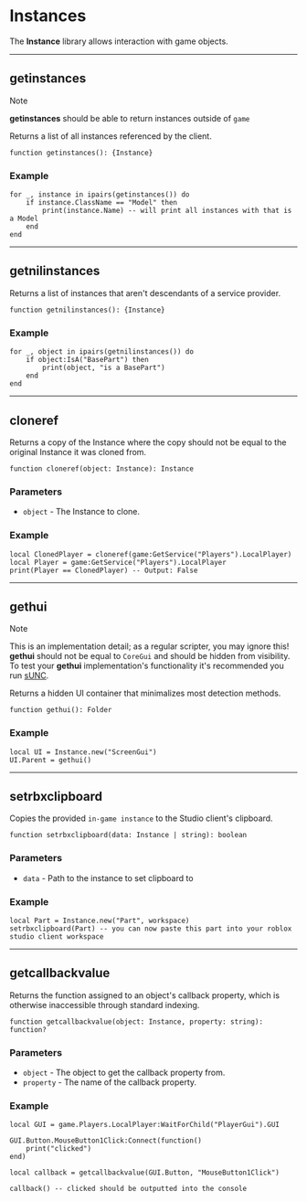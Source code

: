 # Instances

The **Instance** library allows interaction with game objects.

---

## getinstances

> [!NOTE]
> **getinstances** should be able to return instances outside of `game`

Returns a list of all instances referenced by the client.

```luau
function getinstances(): {Instance}
```

### Example

```luau
for _, instance in ipairs(getinstances()) do
    if instance.ClassName == "Model" then
        print(instance.Name) -- will print all instances with that is a Model
    end
end
```

---

## getnilinstances

Returns a list of instances that aren't descendants of a service provider.

```luau
function getnilinstances(): {Instance}
```

### Example

```luau
for _, object in ipairs(getnilinstances()) do
	if object:IsA("BasePart") then
		print(object, "is a BasePart")
	end
end
```

---

## cloneref

Returns a copy of the Instance where the copy should not be equal to the original Instance it was cloned from.

```luau
function cloneref(object: Instance): Instance
```

### Parameters

- `object` - The Instance to clone.

### Example

```luau
local ClonedPlayer = cloneref(game:GetService("Players").LocalPlayer)
local Player = game:GetService("Players").LocalPlayer
print(Player == ClonedPlayer) -- Output: False
```

---

## gethui

> [!NOTE]
> This is an implementation detail; as a regular scripter, you may ignore this!
> **gethui** should not be equal to `CoreGui` and should be hidden from visibility.
> To test your **gethui** implementation's functionality it's recommended you run [sUNC](https://discord.gg/EsfbAZJpzp).

Returns a hidden UI container that minimalizes most detection methods.

```luau
function gethui(): Folder
```

### Example

```luau
local UI = Instance.new("ScreenGui")
UI.Parent = gethui()
```

---

## setrbxclipboard

Copies the provided `in-game instance` to the Studio client's clipboard.

```luau
function setrbxclipboard(data: Instance | string): boolean
```

### Parameters

- `data` - Path to the instance to set clipboard to

### Example

```luau
local Part = Instance.new("Part", workspace)
setrbxclipboard(Part) -- you can now paste this part into your roblox studio client workspace
```

---

## getcallbackvalue

Returns the function assigned to an object's callback property, which is otherwise inaccessible through standard indexing.

```luau
function getcallbackvalue(object: Instance, property: string): function?
```

### Parameters

- `object` - The object to get the callback property from.
- `property` - The name of the callback property.

### Example

```luau
local GUI = game.Players.LocalPlayer:WaitForChild("PlayerGui").GUI

GUI.Button.MouseButton1Click:Connect(function()
    print("clicked")
end)

local callback = getcallbackvalue(GUI.Button, "MouseButton1Click")

callback() -- clicked should be outputted into the console
```
